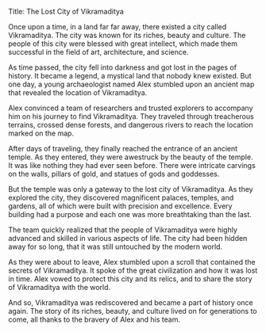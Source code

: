 Title: The Lost City of Vikramaditya

Once upon a time, in a land far far away, there existed a city called Vikramaditya. The city was known for its riches, beauty and culture. The people of this city were blessed with great intellect, which made them successful in the field of art, architecture, and science.

As time passed, the city fell into darkness and got lost in the pages of history. It became a legend, a mystical land that nobody knew existed. But one day, a young archaeologist named Alex stumbled upon an ancient map that revealed the location of Vikramaditya.

Alex convinced a team of researchers and trusted explorers to accompany him on his journey to find Vikramaditya. They traveled through treacherous terrains, crossed dense forests, and dangerous rivers to reach the location marked on the map.

After days of traveling, they finally reached the entrance of an ancient temple. As they entered, they were awestruck by the beauty of the temple. It was like nothing they had ever seen before. There were intricate carvings on the walls, pillars of gold, and statues of gods and goddesses.

But the temple was only a gateway to the lost city of Vikramaditya. As they explored the city, they discovered magnificent palaces, temples, and gardens, all of which were built with precision and excellence. Every building had a purpose and each one was more breathtaking than the last.

The team quickly realized that the people of Vikramaditya were highly advanced and skilled in various aspects of life. The city had been hidden away for so long, that it was still untouched by the modern world.

As they were about to leave, Alex stumbled upon a scroll that contained the secrets of Vikramaditya. It spoke of the great civilization and how it was lost in time. Alex vowed to protect this city and its relics, and to share the story of Vikramaditya with the world.

And so, Vikramaditya was rediscovered and became a part of history once again. The story of its riches, beauty, and culture lived on for generations to come, all thanks to the bravery of Alex and his team.